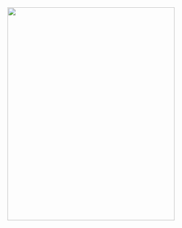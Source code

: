 
<img src="https://media1.giphy.com/media/KKSaMHBKPwMP5UgGwR/giphy.gif?cid=ecf05e47hld4r94zqgcfl9c668wpozm7rasje8fjtj9en537&rid=giphy.gif&ct=g" width="376" height="480">


